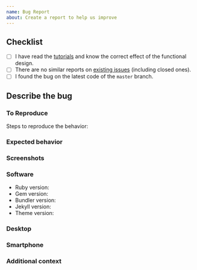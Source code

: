```yaml
---
name: Bug Report
about: Create a report to help us improve
---
```


<!-- NOTE: Please maintain all sections, otherwise the issue will be automatically closed :) -->

## Checklist

<!-- Please complete the following list of tasks, and then check it by changing the "[ ]" to "[x]" -->

- [ ] I have read the [tutorials](https://cotes2020.github.io/chirpy-demo/categories/tutorial/) and know the correct effect of the functional design.
- [ ] There are no similar reports on [existing issues](https://github.com/cotes2020/jekyll-theme-chirpy/issues?q=is%3Aissue) (including closed ones).
- [ ] I found the bug on the latest code of the `master` branch.

## Describe the bug

<!-- A clear and concise description of what the bug is. -->

### To Reproduce

Steps to reproduce the behavior:
<!--
1. Go to '...'
2. Click on '....'
3. Scroll down to '....'
4. See error
-->

### Expected behavior

<!-- A clear and concise description of what you expected to happen. -->

### Screenshots

<!-- If applicable, add screenshots to help explain your problem. -->

### Software

<!-- Please complete the following information -->
- Ruby version: <!-- by running: `ruby -v` -->
- Gem version: <!-- by running: `gem -v`-->
- Bundler version: <!-- by running: `bundle -v`-->
- Jekyll version: <!-- by running: `bundle list | grep " jekyll "` -->
- Theme version: <!-- by running: `gem list | grep jekyll-theme-chirpy` -->

### Desktop

<!-- If necessary, uncomment and fill in the following list:
- OS: [e.g. macOS 10.15.6]
- Browser: [e.g. Chrome 85.0.4183.83 (64-bit)]
-->

### Smartphone

<!-- If necessary, uncomment and fill in the following list:
- Device: [e.g. iPhone 6]
- OS: [e.g. iOS 13.6.1]
- Browser: [e.g. Chrome 22]
-->

### Additional context

<!-- Add any other context about the problem here. -->
